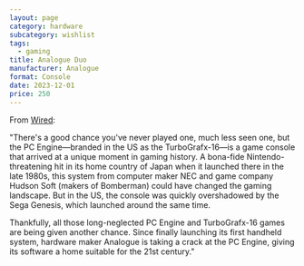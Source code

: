 ```yaml
---
layout: page
category: hardware
subcategory: wishlist
tags:
  - gaming
title: Analogue Duo
manufacturer: Analogue
format: Console
date: 2023-12-01
price: 250
---
```


From [Wired](https://www.wired.com/review/analogue-duo/):

"There's a good chance you've never played one, much less seen one, but the PC Engine—branded in the US as the TurboGrafx-16—is a game console that arrived at a unique moment in gaming history. A bona-fide Nintendo-threatening hit in its home country of Japan when it launched there in the late 1980s, this system from computer maker NEC and game company Hudson Soft (makers of Bomberman) could have changed the gaming landscape. But in the US, the console was quickly overshadowed by the Sega Genesis, which launched around the same time.

Thankfully, all those long-neglected PC Engine and TurboGrafx-16 games are being given another chance. Since finally launching its first handheld system, hardware maker Analogue is taking a crack at the PC Engine, giving its software a home suitable for the 21st century."

